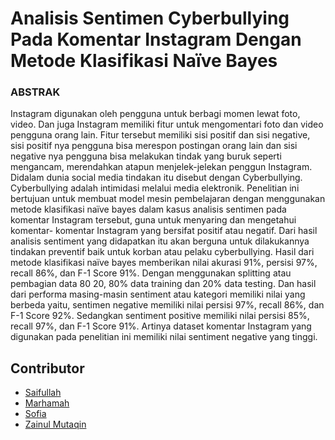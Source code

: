 # Analisis Sentimen Cyberbullying Pada Komentar Instagram Dengan Metode Klasifikasi Naïve Bayes


### ABSTRAK
Instagram digunakan oleh pengguna untuk berbagi momen
lewat foto, video. Dan juga Instagram memiliki fitur untuk
mengomentari foto dan video pengguna orang lain. Fitur tersebut
memiliki sisi positif dan sisi negative, sisi positif nya pengguna
bisa merespon postingan orang lain dan sisi negative nya
pengguna bisa melakukan tindak yang buruk seperti mengancam,
merendahkan atapun menjelek-jelekan penggun Instagram.
Didalam dunia social media tindakan itu disebut dengan
Cyberbullying. Cyberbullying adalah intimidasi melalui media
elektronik. Penelitian ini bertujuan untuk membuat model mesin
pembelajaran dengan menggunakan metode klasifikasi naïve
bayes dalam kasus analisis sentimen pada komentar Instagram
tersebut, guna untuk menyaring dan mengetahui komentar-
komentar Instagram yang bersifat positif atau negatif. Dari hasil
analisis sentiment yang didapatkan itu akan berguna untuk
dilakukannya tindakan preventif baik untuk korban atau pelaku
cyberbullying. Hasil dari metode klasifikasi naïve bayes
memberikan nilai akurasi 91%, persisi 97%, recall 86%, dan F-1
Score 91%. Dengan menggunakan splitting atau pembagian data
80 20, 80% data training dan 20% data testing. Dan hasil dari
performa masing-masin sentiment atau kategori memiliki nilai
yang berbeda yaitu, sentimen negative memiliki nilai persisi
97%, recall 86%, dan F-1 Score 92%. Sedangkan sentiment
positive memiliki nilai persisi 85%, recall 97%, dan F-1 Score
91%. Artinya dataset komentar Instagram yang digunakan pada
penelitian ini memiliki nilai sentiment negative yang tinggi.

## Contributor
- [Saifullah](https://github.com/koreoxy)
- [Marhamah](https://github.com/)
- [Sofia](https://github.com/)
- [Zainul Mutaqin](https://github.com/)
 
